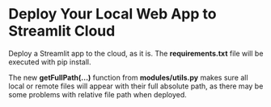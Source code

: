 # Deploy Your Local Web App to Streamlit Cloud

Deploy a Streamlit app to the cloud, as it is. The **requirements.txt** file will be executed with pip install.

The new **getFullPath(...)** function from **modules/utils.py** makes sure all local or remote files will appear with their full absolute path, as there may be some problems with relative file path when deployed.
